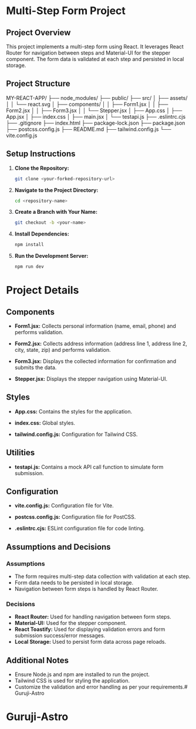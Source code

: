 # Multi-Step Form Project

## Project Overview
This project implements a multi-step form using React. It leverages React Router for navigation between steps and Material-UI for the stepper component. The form data is validated at each step and persisted in local storage.

## Project Structure
MY-REACT-APP/
├── node_modules/
├── public/
├── src/
│ ├── assets/
│ │ └── react.svg
│ ├── components/
│ │ ├── Form1.jsx
│ │ ├── Form2.jsx
│ │ ├── Form3.jsx
│ │ └── Stepper.jsx
│ ├── App.css
│ ├── App.jsx
│ ├── index.css
│ ├── main.jsx
│ └── testapi.js
├── .eslintrc.cjs
├── .gitignore
├── index.html
├── package-lock.json
├── package.json
├── postcss.config.js
├── README.md
├── tailwind.config.js
└── vite.config.js



## Setup Instructions

1. **Clone the Repository:**
   ```sh
   git clone <your-forked-repository-url>

2. **Navigate to the Project Directory:**
   ```sh
   cd <repository-name>

3. **Create a Branch with Your Name:**
   ```sh
   git checkout -b <your-name>

4. **Install Dependencies:**
   ```sh
   npm install

5. **Run the Development Server:**
   ```sh
   npm run dev


# Project Details
## Components
+ **Form1.jsx:** Collects personal information (name, email, phone) and performs validation.

+ **Form2.jsx:** Collects address information (address line 1, address line 2, city, state, zip) and performs validation.

+ **Form3.jsx:** Displays the collected information for confirmation and submits the data.

+ **Stepper.jsx:** Displays the stepper navigation using Material-UI.
## Styles
+ **App.css:** Contains the styles for the application.

+ **index.css:** Global styles.

+ **tailwind.config.js:** Configuration for Tailwind CSS.
## Utilities
+ **testapi.js:** Contains a mock API call function to simulate form submission.
## Configuration
+ **vite.config.js:** Configuration file for Vite.

+ **postcss.config.js:** Configuration file for PostCSS.

+ **.eslintrc.cjs:** ESLint configuration file for code linting.


## Assumptions and Decisions
### Assumptions
+ The form requires multi-step data collection with validation at each step.
+ Form data needs to be persisted in local storage.
+ Navigation between form steps is handled by React Router.
### Decisions
+ **React Router:** Used for handling navigation between form steps.
+ **Material-UI:** Used for the stepper component.
+ **React Toastify:** Used for displaying validation errors and form submission success/error messages.
+ **Local Storage:** Used to persist form data across page reloads.

## Additional Notes
+ Ensure Node.js and npm are installed to run the project.
+ Tailwind CSS is used for styling the application.
+ Customize the validation and error handling as per your requirements.# Guruji-Astro
# Guruji-Astro
